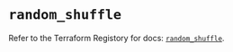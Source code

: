 # `random_shuffle`

Refer to the Terraform Registory for docs: [`random_shuffle`](https://registry.terraform.io/providers/hashicorp/random/3.6.0/docs/resources/shuffle).
